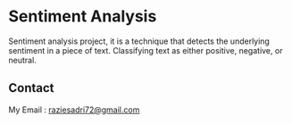 # Sentiment Analysis
Sentiment analysis project, it is a technique that detects the underlying sentiment in a piece of text.
Classifying text as either positive, negative, or neutral.

## Contact
My Email : raziesadri72@gmail.com
